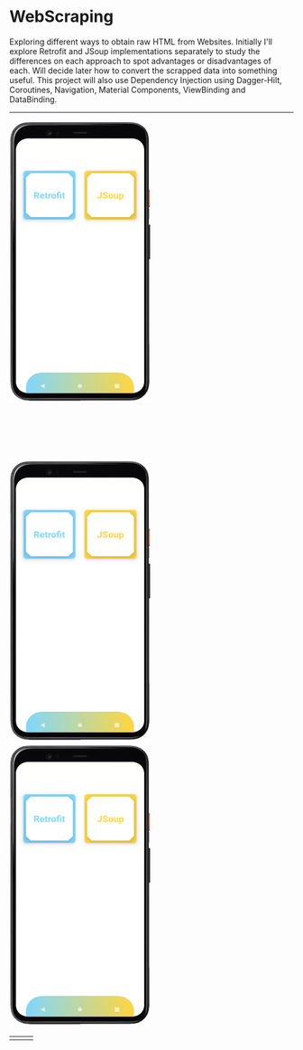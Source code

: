 # WebScraping
Exploring different ways to obtain raw HTML from Websites. Initially I'll explore Retrofit and JSoup implementations separately to study the differences on each approach to spot advantages or disadvantages of each. Will decide later how to convert the scrapped data into something useful. This project will also use Dependency Injection using Dagger-Hilt, Coroutines, Navigation, Material Components, ViewBinding and DataBinding.
<br>
<hr>

<div style="height:600px; width:300px;"><img src="https://github.com/RysanekRivera/WebScraping/blob/master/webscraping_1.png" width="250" height="500"></div>
<div><img src="https://github.com/RysanekRivera/WebScraping/blob/master/webscraping_1.png" width="250" height="500"></div>
<div><img src="https://github.com/RysanekRivera/WebScraping/blob/master/webscraping_1.png" width="250" height="500"></div>
 <table>
  <tr>
  <td></td>
  <td></td>
  <td></td>
 </tr>
  </table>
  

